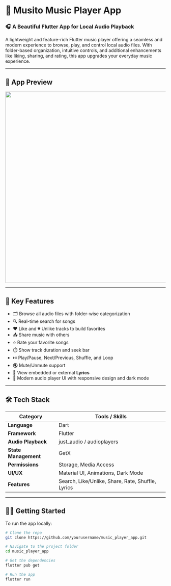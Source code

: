 <h1>🎵 Musito Music Player App</h1>

### 🎧 A Beautiful Flutter App for Local Audio Playback

<p>
  A lightweight and feature-rich Flutter music player offering a seamless and modern experience to browse, play, and control local audio files. With folder-based organization, intuitive controls, and additional enhancements like liking, sharing, and rating, this app upgrades your everyday music experience.
</p>

---

## 📱 App Preview


<img src="https://github.com/user-attachments/assets/88db423b-fc02-49e0-a712-8a8596ef9b1d" width="600" />

---

## 🎯 Key Features

- 🗂️ Browse all audio files with folder-wise categorization  
- 🔍 Real-time search for songs  
- ❤️ Like and 💔 Unlike tracks to build favorites  
- 📤 Share music with others  
- ⭐ Rate your favorite songs  
- ⏱️ Show track duration and seek bar  
- ⏯️ Play/Pause, Next/Previous, Shuffle, and Loop  
- 🔇 Mute/Unmute support  
- 🎤 View embedded or external **Lyrics**  
- 🌙 Modern audio player UI with responsive design and dark mode  

---

## 🛠️ Tech Stack

| Category            | Tools / Skills                                         |
|---------------------|--------------------------------------------------------|
| **Language**         | Dart                                                   |
| **Framework**        | Flutter                                                |
| **Audio Playback**   | just_audio / audioplayers                              |
| **State Management** | GetX                                     |
| **Permissions**      | Storage, Media Access                                 |
| **UI/UX**            | Material UI, Animations, Dark Mode                    |
| **Features**         | Search, Like/Unlike, Share, Rate, Shuffle, Lyrics     |

---

## 🧑‍💻 Getting Started

To run the app locally:

```bash
# Clone the repo
git clone https://github.com/yourusername/music_player_app.git

# Navigate to the project folder
cd music_player_app

# Get the dependencies
flutter pub get

# Run the app
flutter run
